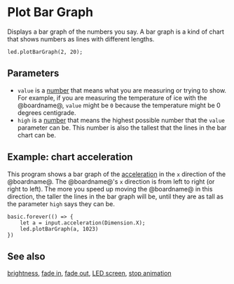 # Plot Bar Graph

Displays a bar graph of the numbers you say.
A bar graph is a kind of chart that shows numbers as lines with different lengths.

```sig
led.plotBarGraph(2, 20);
```

## Parameters

* ``value`` is a [number](/types/number) that means what you
  are measuring or trying to show. For example, if you are measuring
  the temperature of ice with the @boardname@, ``value`` might be `0`
  because the temperature might be 0 degrees centigrade.
* ``high`` is a [number](/types/number) that means the highest
  possible number that the ``value`` parameter can be. This number is
  also the tallest that the lines in the bar chart can be.

## Example: chart acceleration

This program shows a bar graph of the [acceleration](/reference/input/acceleration) 
in the `x` direction of the @boardname@.
The @boardname@'s `x` direction is from left to right (or right to left).
The more you speed up moving the @boardname@ in this direction,
the taller the lines in the bar graph will be, 
until they are as tall as the parameter `high` says they can be.

```blocks
basic.forever(() => {
    let a = input.acceleration(Dimension.X);
    led.plotBarGraph(a, 1023)
})
```

## See also

[brightness](/reference/led/brightness), [fade in](/reference/led/fade-in), [fade out](/reference/led/fade-out), [LED screen](/device/screen), [stop animation](/reference/led/stop-animation)

